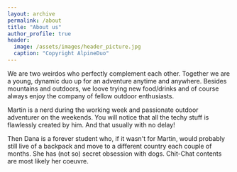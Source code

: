 ```yaml
---
layout: archive 
permalink: /about
title: "About us"
author_profile: true
header:
  image: /assets/images/header_picture.jpg
  caption: "Copyright AlpineDuo"
---
```


We are two weirdos who perfectly complement each other. Together we are a young, dynamic duo up for an adventure anytime and anywhere. Besides mountains and outdoors, we loove trying new food/drinks and of course always enjoy the company of fellow outdoor enthusiasts. 

​Martin is a nerd during the working week and passionate outdoor adventurer on the weekends. You will notice that all the techy stuff is flawlessly created by him. And that usually with no delay! 

Then Dana is a forever student who, if it wasn't for Martin, would probably still live of a backpack and move to a different country each couple of months. She has (not so) secret obsession with dogs. Chit-Chat contents are most likely her coeuvre.



​
